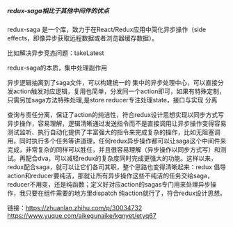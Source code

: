 ##### redux-saga相比于其他中间件的优点
redux-saga 是一个库，致力于在React/Redux应用中简化异步操作（side effects，即像异步获取远程数据或者浏览器缓存数据）。

比如解决异步竞态问题：takeLatest

redux-saga的本质，集中处理副作用

异步逻辑抽离到了saga文件，可以构建统一的 集中的异步处理中心，可以直接分发action触发对应逻辑，复用也简单，分发同一个action即可，如果有特殊定制，只需另加saga方法特殊处理,是store reducer专注处理state，接口与实现 分离


查询与责任分离，保证了action的纯洁性，符合redux设计思想实现以同步方式写异步操作，容易理解，逻辑清晰通过发送指令而不是直接调用让异步操作变得容易测试监听、执行自动化提供了丰富强大的指令来完成复杂的操作，比如无阻塞调用，同时执行多个任务等讲道理，任何redux异步操作都可以让saga这个中间件来完成，非常复杂的同样可以胜任，并且很容易理解（异步操作以同步方式写）和测试。再配合dva，可以减轻redux的复杂度同时完成更强大的功能。这样以来，redux配合saga，就可以让它们各司其职，整个思路也变得清晰起来：redux 倡导action和reducer要纯洁，那就让所有异步操作这些不纯洁的任务交给saga，reducer不用变，还是纯函数；定义好对应action的sagas专门用来处理异步操作，我只要在组件需要的地方里dispatch 纯action就行了，符合redux设计思想。

链接：https://zhuanlan.zhihu.com/p/30034732
https://www.yuque.com/aikegunaike/kgnyet/etyq67